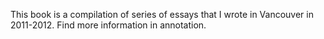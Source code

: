This book is a compilation of series of essays that I wrote in Vancouver in 2011-2012. Find more information in annotation. 
